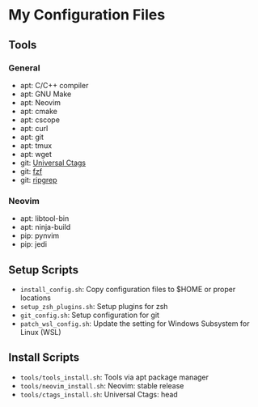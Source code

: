 # My Configuration Files

## Tools

### General
- apt: C/C++ compiler
- apt: GNU Make
- apt: Neovim
- apt: cmake
- apt: cscope
- apt: curl
- apt: git
- apt: tmux
- apt: wget
- git: [Universal Ctags](https://github.com/universal-ctags/ctags)
- git: [fzf](https://github.com/junegunn/fzf)
- git: [ripgrep](https://github.com/BurntSushi/ripgrep)

### Neovim
- apt: libtool-bin
- apt: ninja-build
- pip: pynvim
- pip: jedi

## Setup Scripts

- `install_config.sh`: Copy configuration files to $HOME or proper locations
- `setup_zsh_plugins.sh`: Setup plugins for zsh
- `git_config.sh`: Setup configuration for git
- `patch_wsl_config.sh`: Update the setting for Windows Subsystem for Linux (WSL)

## Install Scripts

- `tools/tools_install.sh`: Tools via apt package manager
- `tools/neovim_install.sh`: Neovim: stable release
- `tools/ctags_install.sh`: Universal Ctags: head
